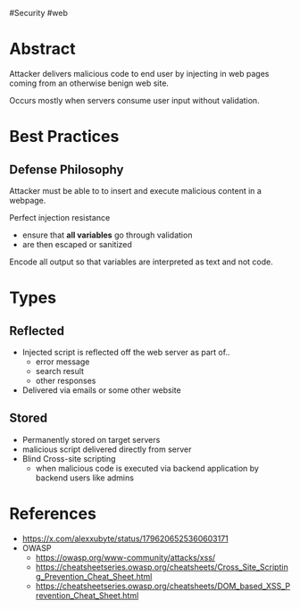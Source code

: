 #Security #web 
# Abstract
Attacker delivers malicious code to end user by injecting in web pages coming from an otherwise benign web site.

Occurs mostly when servers consume user input without validation.
# Best Practices
## Defense Philosophy
Attacker must be able to to insert and execute malicious content in a webpage. 

Perfect injection resistance
- ensure that **all variables** go through validation
- are then escaped or sanitized 

Encode all output so that variables are interpreted as text and not code.

# Types
## Reflected
- Injected script is reflected off the web server as part of..
	- error message
	- search result
	- other responses
- Delivered via emails or some other website
## Stored
- Permanently stored on target servers
- malicious script delivered directly from server
- Blind Cross-site scripting
	- when malicious code is executed via backend application by backend users like admins

# References
- https://x.com/alexxubyte/status/1796206525360603171
- OWASP
	- https://owasp.org/www-community/attacks/xss/
	- https://cheatsheetseries.owasp.org/cheatsheets/Cross_Site_Scripting_Prevention_Cheat_Sheet.html
	- https://cheatsheetseries.owasp.org/cheatsheets/DOM_based_XSS_Prevention_Cheat_Sheet.html